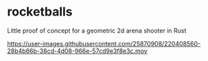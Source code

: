 # rocketballs


Little proof of concept for a geometric 2d arena shooter in Rust


https://user-images.githubusercontent.com/25870908/220408560-28b4b66b-38cd-4d08-966e-57cd9e3f8e3c.mov


